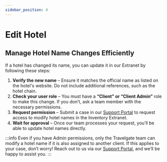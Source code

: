 ```yaml
---
sidebar_position: 4
---
```


# Edit Hotel

## Manage Hotel Name Changes Efficiently

If a hotel has changed its name, you can update it in our Extranet by following these steps:

1. **Verify the new name** – Ensure it matches the official name as listed on the hotel's website. Do not include additional references, such as the hotel chain.
2. **Check your user role** – You must have a **“Client” or “Client Admin”** role to make this change. If you don’t, ask a team member with the necessary permissions.
3. **Request permission** – Submit a case in our [Support Portal](https://app.travelgate.com/support) to request access to modify hotel names in the Inventory Extranet.
4. **Wait for approval** – Once our team processes your request, you’ll be able to update hotel names directly.

:::info
Even if you have Admin permissions, only the Travelgate team can modify a hotel name if it is also assigned to another client. If this applies to your case, don’t worry! Reach out to us via our [Support Portal](https://app.travelgate.com/support), and we’ll be happy to assist you.
:::
